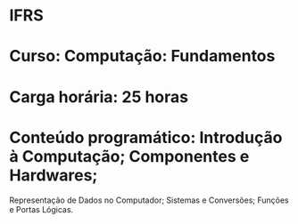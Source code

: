 # IFRS 

# Curso: Computação: Fundamentos

# Carga horária: 25 horas

# Conteúdo programático: Introdução à Computação; Componentes e Hardwares;
Representação de Dados no Computador; Sistemas e Conversões; Funções e Portas
Lógicas.
